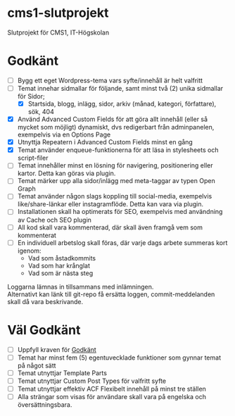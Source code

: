 # cms1-slutprojekt
Slutprojekt för CMS1, IT-Högskolan

# Godkänt
- [ ] Bygg ett eget Wordpress-tema vars syfte/innehåll är helt valfritt
- [ ] Temat innehar sidmallar för följande, samt minst två (2) unika sidmallar för Sidor;
  - [x] Startsida, blogg, inlägg, sidor, arkiv (månad, kategori, författare), sök, 404
- [x] Använd Advanced Custom Fields för att göra allt innehåll (eller så mycket som möjligt) dynamiskt, dvs redigerbart från adminpanelen, exempelvis via en Options Page
- [x] Utnyttja Repeatern i Advanced Custom Fields minst en gång
- [x] Temat använder enqueue-funktionerna för att läsa in stylesheets och script-filer
- [ ] Temat innehåller minst en lösning för navigering, positionering eller kartor. Detta kan göras via plugin.
- [ ] Temat märker upp alla sidor/inlägg med meta-taggar av typen Open Graph
- [ ] Temat använder någon slags koppling till social-media, exempelvis like/share-länkar eller instagramflöde. Detta kan vara via plugin.
- [ ] Installationen skall ha optimerats för SEO,  exempelvis med användning av Cache och SEO plugin
- [ ] All kod skall vara kommenterad, där skall även framgå vem som kommenterat
- [ ] En individuell arbetslog skall föras, där varje dags arbete summeras kort igenom:
  * Vad som åstadkommits
  * Vad som har krånglat
  * Vad som är nästa steg

Loggarna lämnas in tillsammans med inlämningen.  
Alternativt kan länk till git-repo få ersätta loggen, commit-meddelanden skall då vara beskrivande.

# Väl Godkänt
- [ ] Uppfyll kraven för [Godkänt](#godkänt)
- [ ] Temat har minst fem (5) egentuvecklade funktioner som gynnar temat på något sätt
- [ ] Temat utnyttjar Template Parts 
- [ ] Temat utnyttjar Custom Post Types för valfritt syfte
- [ ] Temat utnyttjar effektiv ACF Flexibelt innehåll på minst tre ställen
- [ ] Alla strängar som visas för användare skall vara på engelska och översättningsbara.
